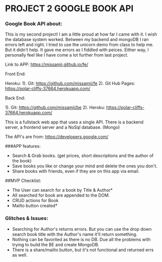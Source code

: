 # PROJECT 2 GOOGLE BOOK API

### Google Book API about:

This is my second project! I am a little proud at how far I came with it. I wish the database system worked. Between my backend and mongoDB I ran errors left and right. I tried to use the unicorn demo from class to help me. But it didn't help. It gave me errors as I fiddled with peices. Either way, I personally feel like I have come a lot further from last project.

Link to APP: https://missamii.github.io/fe/

Front End:

Heroku:
1). Git: https://github.com/missamii/fe
2). Git Hub Pages: https://polar-cliffs-37664.herokuapp.com/ 

Back End:

1). Git: https://github.com/missamii/be
2). Heroku: https://polar-cliffs-37664.herokuapp.com/


This is a fullstack web app that uses a single API. There is a backend server, a frontend server and a NoSql database. (Mongo)

The API's are from:
https://developers.google.com/

###APP features:
- Search & Grab books. (get prices, short descriptions and the author of the book)
- Save books you like or change your mind and delete the ones you don't.
- Share books with friends, even if they are on this app via email.

##MVP Checklist:
- The User can search for a book by Title & Author*
- All searched for book are appended to the DOM.
- CRUD actions for Book
- Mailto button created*

### Glitches & Issues:
- Searching for Author's returns errors. But you can use the drop down search book title with the Author's name it'll return something.
- Nothing can be favorited as there is no DB. Due all the problems with trying to build the BE and create MongoDB.
- There is a share/mailto button, but it's not functional and returned errs as well.
